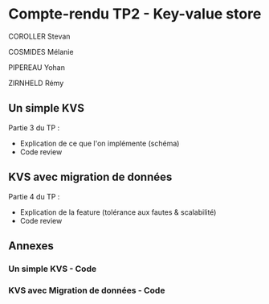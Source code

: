 # Compte-rendu TP2 - Key-value store

COROLLER Stevan

COSMIDES Mélanie

PIPEREAU Yohan

ZIRNHELD Rémy

## Un simple KVS

Partie 3 du TP :
* Explication de ce que l'on implémente (schéma)
* Code review

## KVS avec migration de données

Partie 4 du TP :
* Explication de la feature (tolérance aux fautes & scalabilité)
* Code review

## Annexes
### Un simple KVS - Code
### KVS avec Migration de données - Code
